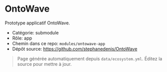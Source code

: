 # OntoWave

Prototype applicatif OntoWave.

- Catégorie: submodule
- Rôle: app
- Chemin dans ce repo: `modules/ontowave-app`
- Dépôt source: https://github.com/stephanedenis/OntoWave

> Page générée automatiquement depuis `data/ecosystem.yml`. Éditez la source pour mettre à jour.

